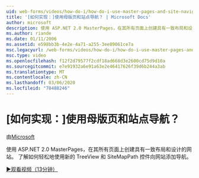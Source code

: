 ```yaml
---
uid: web-forms/videos/how-do-i/how-do-i-use-master-pages-and-site-navigation
title: '[如何实现：]使用母版页和站点导航？ | Microsoft Docs'
author: microsoft
description: 使用 ASP.NET 2.0 MasterPages，在其所有页面上创建具有一致布局和设计的网站。 了解如何轻松地向网站添加导航 。
ms.author: riande
ms.date: 01/11/2006
ms.assetid: e598bb3b-4e2e-4a71-a255-3ee89061ce7a
msc.legacyurl: /web-forms/videos/how-do-i/how-do-i-use-master-pages-and-site-navigation
msc.type: video
ms.openlocfilehash: f12f2d79577f2cdf18ad668d3e2600cd75d9d10a
ms.sourcegitcommit: e7e91932a6e91a63e2e46417626f39d6b244a3ab
ms.translationtype: MT
ms.contentlocale: zh-CN
ms.lasthandoff: 03/06/2020
ms.locfileid: "78488246"
---
```

# <a name="how-do-i-use-master-pages-and-site-navigation"></a>[如何实现：]使用母版页和站点导航？

由[Microsoft](https://github.com/microsoft)

使用 ASP.NET 2.0 MasterPages，在其所有页面上创建具有一致布局和设计的网站。 了解如何轻松地使用新的 TreeView 和 SiteMapPath 控件向网站添加导航。

[&#9654;观看视频（13分钟）](https://channel9.msdn.com/Blogs/ASP-NET-Site-Videos/how-do-i-use-master-pages-and-site-navigation)
